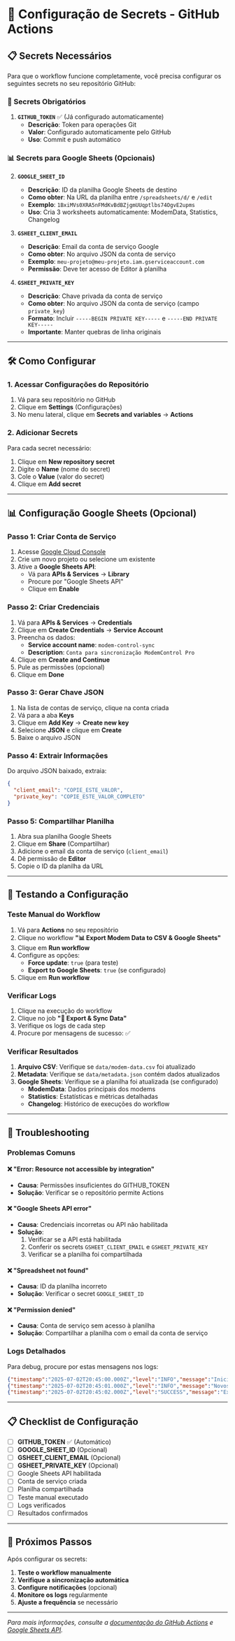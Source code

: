 # 🔐 Configuração de Secrets - GitHub Actions

## 📋 Secrets Necessários

Para que o workflow funcione completamente, você precisa configurar os seguintes secrets no seu repositório GitHub:

### 🔑 Secrets Obrigatórios

1. **`GITHUB_TOKEN`** ✅ (Já configurado automaticamente)
   - **Descrição**: Token para operações Git
   - **Valor**: Configurado automaticamente pelo GitHub
   - **Uso**: Commit e push automático

### 📊 Secrets para Google Sheets (Opcionais)

2. **`GOOGLE_SHEET_ID`**
   - **Descrição**: ID da planilha Google Sheets de destino
   - **Como obter**: Na URL da planilha entre `/spreadsheets/d/` e `/edit`
   - **Exemplo**: `1BxiMVs0XRA5nFMdKvBdBZjgmUUqptlbs74OgvE2upms`
   - **Uso**: Cria 3 worksheets automaticamente: ModemData, Statistics, Changelog

3. **`GSHEET_CLIENT_EMAIL`**
   - **Descrição**: Email da conta de serviço Google
   - **Como obter**: No arquivo JSON da conta de serviço
   - **Exemplo**: `meu-projeto@meu-projeto.iam.gserviceaccount.com`
   - **Permissão**: Deve ter acesso de Editor à planilha

4. **`GSHEET_PRIVATE_KEY`**
   - **Descrição**: Chave privada da conta de serviço
   - **Como obter**: No arquivo JSON da conta de serviço (campo `private_key`)
   - **Formato**: Incluir `-----BEGIN PRIVATE KEY-----` e `-----END PRIVATE KEY-----`
   - **Importante**: Manter quebras de linha originais

---

## 🛠️ Como Configurar

### 1. Acessar Configurações do Repositório

1. Vá para seu repositório no GitHub
2. Clique em **Settings** (Configurações)
3. No menu lateral, clique em **Secrets and variables** → **Actions**

### 2. Adicionar Secrets

Para cada secret necessário:

1. Clique em **New repository secret**
2. Digite o **Name** (nome do secret)
3. Cole o **Value** (valor do secret)
4. Clique em **Add secret**

---

## 📊 Configuração Google Sheets (Opcional)

### Passo 1: Criar Conta de Serviço

1. Acesse [Google Cloud Console](https://console.cloud.google.com/)
2. Crie um novo projeto ou selecione um existente
3. Ative a **Google Sheets API**:
   - Vá para **APIs & Services** → **Library**
   - Procure por "Google Sheets API"
   - Clique em **Enable**

### Passo 2: Criar Credenciais

1. Vá para **APIs & Services** → **Credentials**
2. Clique em **Create Credentials** → **Service Account**
3. Preencha os dados:
   - **Service account name**: `modem-control-sync`
   - **Description**: `Conta para sincronização ModemControl Pro`
4. Clique em **Create and Continue**
5. Pule as permissões (opcional)
6. Clique em **Done**

### Passo 3: Gerar Chave JSON

1. Na lista de contas de serviço, clique na conta criada
2. Vá para a aba **Keys**
3. Clique em **Add Key** → **Create new key**
4. Selecione **JSON** e clique em **Create**
5. Baixe o arquivo JSON

### Passo 4: Extrair Informações

Do arquivo JSON baixado, extraia:

```json
{
  "client_email": "COPIE_ESTE_VALOR",
  "private_key": "COPIE_ESTE_VALOR_COMPLETO"
}
```

### Passo 5: Compartilhar Planilha

1. Abra sua planilha Google Sheets
2. Clique em **Share** (Compartilhar)
3. Adicione o email da conta de serviço (`client_email`)
4. Dê permissão de **Editor**
5. Copie o ID da planilha da URL

---

## 🧪 Testando a Configuração

### Teste Manual do Workflow

1. Vá para **Actions** no seu repositório
2. Clique no workflow **"📊 Export Modem Data to CSV & Google Sheets"**
3. Clique em **Run workflow**
4. Configure as opções:
   - **Force update**: `true` (para teste)
   - **Export to Google Sheets**: `true` (se configurado)
5. Clique em **Run workflow**

### Verificar Logs

1. Clique na execução do workflow
2. Clique no job **"🚀 Export & Sync Data"**
3. Verifique os logs de cada step
4. Procure por mensagens de sucesso: ✅

### Verificar Resultados

1. **Arquivo CSV**: Verifique se `data/modem-data.csv` foi atualizado
2. **Metadata**: Verifique se `data/metadata.json` contém dados atualizados
3. **Google Sheets**: Verifique se a planilha foi atualizada (se configurado)
   - **ModemData**: Dados principais dos modems
   - **Statistics**: Estatísticas e métricas detalhadas
   - **Changelog**: Histórico de execuções do workflow

---

## 🔧 Troubleshooting

### Problemas Comuns

#### ❌ "Error: Resource not accessible by integration"
- **Causa**: Permissões insuficientes do GITHUB_TOKEN
- **Solução**: Verificar se o repositório permite Actions

#### ❌ "Google Sheets API error"
- **Causa**: Credenciais incorretas ou API não habilitada
- **Solução**: 
  1. Verificar se a API está habilitada
  2. Conferir os secrets `GSHEET_CLIENT_EMAIL` e `GSHEET_PRIVATE_KEY`
  3. Verificar se a planilha foi compartilhada

#### ❌ "Spreadsheet not found"
- **Causa**: ID da planilha incorreto
- **Solução**: Verificar o secret `GOOGLE_SHEET_ID`

#### ❌ "Permission denied"
- **Causa**: Conta de serviço sem acesso à planilha
- **Solução**: Compartilhar a planilha com o email da conta de serviço

### Logs Detalhados

Para debug, procure por estas mensagens nos logs:

```json
{"timestamp":"2025-07-02T20:45:00.000Z","level":"INFO","message":"Iniciando exportação de dados"}
{"timestamp":"2025-07-02T20:45:01.000Z","level":"INFO","message":"Novos dados gerados","data":{"count":5}}
{"timestamp":"2025-07-02T20:45:02.000Z","level":"SUCCESS","message":"Exportação concluída"}
```

---

## 📋 Checklist de Configuração

- [ ] **GITHUB_TOKEN** ✅ (Automático)
- [ ] **GOOGLE_SHEET_ID** (Opcional)
- [ ] **GSHEET_CLIENT_EMAIL** (Opcional)
- [ ] **GSHEET_PRIVATE_KEY** (Opcional)
- [ ] Google Sheets API habilitada
- [ ] Conta de serviço criada
- [ ] Planilha compartilhada
- [ ] Teste manual executado
- [ ] Logs verificados
- [ ] Resultados confirmados

---

## 🚀 Próximos Passos

Após configurar os secrets:

1. **Teste o workflow manualmente**
2. **Verifique a sincronização automática**
3. **Configure notificações** (opcional)
4. **Monitore os logs** regularmente
5. **Ajuste a frequência** se necessário

---

*Para mais informações, consulte a [documentação do GitHub Actions](https://docs.github.com/en/actions) e [Google Sheets API](https://developers.google.com/sheets/api).* 